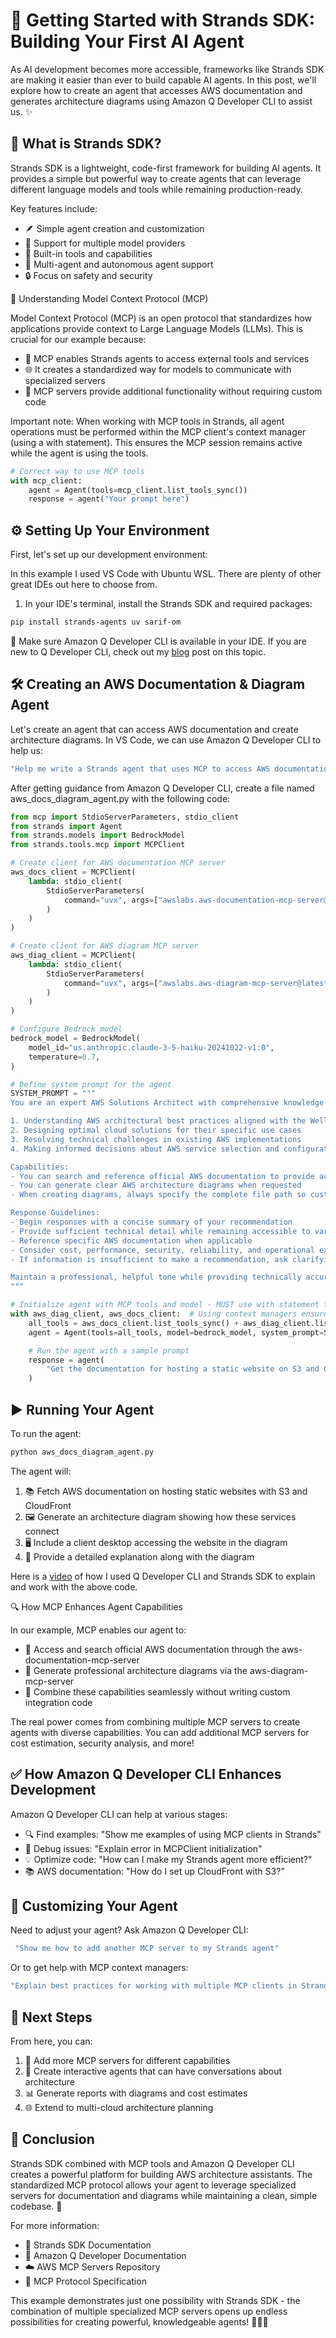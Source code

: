 # 🚀 Getting Started with Strands SDK: Building Your First AI Agent

As AI development becomes more accessible, frameworks like Strands SDK are making it easier than ever to build capable AI agents. In this post, we'll explore how to create an agent that accesses AWS documentation and generates architecture diagrams using Amazon Q Developer CLI to assist us. ✨


## 🤔 What is Strands SDK?

Strands SDK is a lightweight, code-first framework for building AI agents. It provides a simple but powerful way to create agents that can leverage different language models and tools while remaining production-ready.

Key features include:

* 🪶 Simple agent creation and customization
* 🔄 Support for multiple model providers
* 🧰 Built-in tools and capabilities
* 👥 Multi-agent and autonomous agent support
* 🔒 Focus on safety and security

🔌 Understanding Model Context Protocol (MCP)

Model Context Protocol (MCP) is an open protocol that standardizes how applications provide context to Large Language Models (LLMs). This is crucial for our example because:


* 🧩 MCP enables Strands agents to access external tools and services
* 🌐 It creates a standardized way for models to communicate with specialized servers
* 🧰 MCP servers provide additional functionality without requiring custom code

Important note: When working with MCP tools in Strands, all agent operations must be performed within the MCP client's context manager (using a with statement). This ensures the MCP session remains active while the agent is using the tools.

```python
# Correct way to use MCP tools
with mcp_client:
    agent = Agent(tools=mcp_client.list_tools_sync())
    response = agent("Your prompt here")
```


## ⚙️ Setting Up Your Environment

First, let's set up our development environment:

In this example I used VS Code with Ubuntu WSL. There are plenty of other great IDEs out here to choose from.

1. In your IDE's terminal, install the Strands SDK and required packages:

```bash
pip install strands-agents uv sarif-om
```


🧩 Make sure Amazon Q Developer CLI is available in your IDE. If you are new to Q Developer CLI, check out my [blog](https://ava11235.github.io/2025/06/11/q-developer-cli.html) post on this topic.

## 🛠️ Creating an AWS Documentation & Diagram Agent

Let's create an agent that can access AWS documentation and create architecture diagrams. In VS Code, we can use Amazon Q Developer CLI to help us:

```bash
"Help me write a Strands agent that uses MCP to access AWS documentation and create architecture diagrams"
```

After getting guidance from Amazon Q Developer CLI, create a file named aws_docs_diagram_agent.py with the following code:

```python
from mcp import StdioServerParameters, stdio_client
from strands import Agent
from strands.models import BedrockModel
from strands.tools.mcp import MCPClient

# Create client for AWS documentation MCP server
aws_docs_client = MCPClient(
    lambda: stdio_client(
        StdioServerParameters(
            command="uvx", args=["awslabs.aws-documentation-mcp-server@latest"]
        )
    )
)

# Create client for AWS diagram MCP server
aws_diag_client = MCPClient(
    lambda: stdio_client(
        StdioServerParameters(
            command="uvx", args=["awslabs.aws-diagram-mcp-server@latest"]
        )
    )
)

# Configure Bedrock model
bedrock_model = BedrockModel(
    model_id="us.anthropic.claude-3-5-haiku-20241022-v1:0",
    temperature=0.7,
)

# Define system prompt for the agent
SYSTEM_PROMPT = """
You are an expert AWS Solutions Architect with comprehensive knowledge of AWS services, architectures, and best practices. Your purpose is to assist customers in:

1. Understanding AWS architectural best practices aligned with the Well-Architected Framework
2. Designing optimal cloud solutions for their specific use cases
3. Resolving technical challenges in existing AWS implementations
4. Making informed decisions about AWS service selection and configuration

Capabilities:
- You can search and reference official AWS documentation to provide accurate, up-to-date information
- You can generate clear AWS architecture diagrams when requested
- When creating diagrams, always specify the complete file path so customers can easily locate them

Response Guidelines:
- Begin responses with a concise summary of your recommendation
- Provide sufficient technical detail while remaining accessible to varying technical backgrounds
- Reference specific AWS documentation when applicable
- Consider cost, performance, security, reliability, and operational excellence in your recommendations
- If information is insufficient to make a recommendation, ask clarifying questions

Maintain a professional, helpful tone while providing technically accurate guidance.
"""

# Initialize agent with MCP tools and model - MUST use with statement for MCP context
with aws_diag_client, aws_docs_client:  # Using context managers ensures MCP connections stay active
    all_tools = aws_docs_client.list_tools_sync() + aws_diag_client.list_tools_sync()
    agent = Agent(tools=all_tools, model=bedrock_model, system_prompt=SYSTEM_PROMPT)

    # Run the agent with a sample prompt
    response = agent(
        "Get the documentation for hosting a static website on S3 and CloudFront and then create a diagram of the services including a client desktop accessing the website"
    )
```


## ▶️ Running Your Agent

To run the agent:
```bash
python aws_docs_diagram_agent.py
```

The agent will:

1. 📚 Fetch AWS documentation on hosting static websites with S3 and CloudFront
2. 🖼️ Generate an architecture diagram showing how these services connect
3. 🖥️ Include a client desktop accessing the website in the diagram
4. 📝 Provide a detailed explanation along with the diagram

Here is a [video](https://www.youtube.com/watch?v=pqEypzSw58c&t=70s0) of how I used Q Developer CLI and Strands SDK to explain and work with the above code.

🔍 How MCP Enhances Agent Capabilities

In our example, MCP enables our agent to:

* 📘 Access and search official AWS documentation through the aws-documentation-mcp-server
* 🎨 Generate professional architecture diagrams via the aws-diagram-mcp-server
* 🔄 Combine these capabilities seamlessly without writing custom integration code

The real power comes from combining multiple MCP servers to create agents with diverse capabilities. You can add additional MCP servers for cost estimation, security analysis, and more!


## ✅ How Amazon Q Developer CLI Enhances Development

Amazon Q Developer CLI can help at various stages:


* 🔍 Find examples:  "Show me examples of using MCP clients in Strands"
* 🐛 Debug issues: "Explain error in MCPClient initialization"
* 💡 Optimize code:  "How can I make my Strands agent more efficient?"
* 📚 AWS documentation: "How do I set up CloudFront with S3?"

## 🔄 Customizing Your Agent

Need to adjust your agent? Ask Amazon Q Developer CLI:

```bash
 "Show me how to add another MCP server to my Strands agent"
```

Or to get help with MCP context managers:

```bash
"Explain best practices for working with multiple MCP clients in Strands"
```


## 🔮 Next Steps

From here, you can:

1. 🧩 Add more MCP servers for different capabilities
2. 🔄 Create interactive agents that can have conversations about architecture
3. 📊 Generate reports with diagrams and cost estimates
4. 🌐 Extend to multi-cloud architecture planning

## 🏁 Conclusion

Strands SDK combined with MCP tools and Amazon Q Developer CLI creates a powerful platform for building AWS architecture assistants. The standardized MCP protocol allows your agent to leverage specialized servers for documentation and diagrams while maintaining a clean, simple codebase. 🌟

For more information:

* 📘 Strands SDK Documentation
* 🤖 Amazon Q Developer Documentation
* ☁️ AWS MCP Servers Repository
* 🔌 MCP Protocol Specification

This example demonstrates just one possibility with Strands SDK - the combination of multiple specialized MCP servers opens up endless possibilities for creating powerful, knowledgeable agents! 🚀🤖✨
